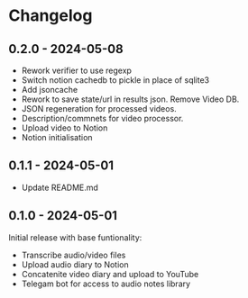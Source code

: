 # Changelog

## 0.2.0 - 2024-05-08

- Rework verifier to use regexp
- Switch notion cachedb to pickle in place of sqlite3
- Add jsoncache
- Rework to save state/url in results json. Remove Video DB.
- JSON regeneration for processed videos.
- Description/commnets for video processor.
- Upload video to Notion 
- Notion initialisation

## 0.1.1 - 2024-05-01

- Update README.md

## 0.1.0 - 2024-05-01

Initial release with base funtionality:
- Transcribe audio/video files
- Upload audio diary to Notion
- Concatenite video diary and upload to YouTube
- Telegam bot for access to audio notes library
